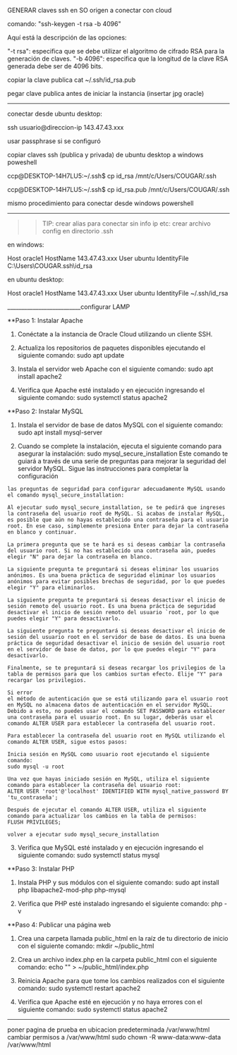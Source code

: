 

GENERAR claves ssh en SO origen a conectar con cloud

comando: "ssh-keygen -t rsa -b 4096"

Aquí está la descripción de las opciones:

"-t rsa": especifica que se debe utilizar el algoritmo de cifrado RSA para la generación de claves.
"-b 4096": especifica que la longitud de la clave RSA generada debe ser de 4096 bits.

copiar la clave publica
cat ~/.ssh/id_rsa.pub

pegar clave publica antes de iniciar la instancia
(insertar jpg oracle)

_______________________
conectar desde ubuntu desktop:

ssh usuario@direccion-ip
143.47.43.xxx

usar passphrase si se configuró

copiar claves ssh (publica y privada) de ubuntu desktop a windows poweshell

ccp@DESKTOP-14H7LU5:~/.ssh$ cp id_rsa /mnt/c/Users/COUGAR/.ssh

ccp@DESKTOP-14H7LU5:~/.ssh$ cp id_rsa.pub /mnt/c/Users/COUGAR/.ssh

mismo procedimiento para conectar desde windows powershell

_____________________
>> TIP: crear alias para conectar sin info ip etc:
crear archivo config en directorio .ssh

en windows:

Host oracle1
  HostName 143.47.43.xxx
  User ubuntu
  IdentityFile C:\Users\COUGAR\.ssh\id_rsa
  
en ubuntu desktop:

Host oracle1
  HostName 143.47.43.xxx
  User ubuntu
  IdentityFile ~/.ssh/id_rsa
  
  __________________________configurar LAMP

**Paso 1: Instalar Apache

1. Conéctate a la instancia de Oracle Cloud utilizando un cliente SSH.

2. Actualiza los repositorios de paquetes disponibles ejecutando el siguiente comando:
sudo apt update

3. Instala el servidor web Apache con el siguiente comando:
sudo apt install apache2

4. Verifica que Apache esté instalado y en ejecución ingresando el siguiente comando:
sudo systemctl status apache2

**Paso 2: Instalar MySQL

1. Instala el servidor de base de datos MySQL con el siguiente comando:
sudo apt install mysql-server

2. Cuando se complete la instalación, ejecuta el siguiente comando para asegurar la instalación:
sudo mysql_secure_installation
Este comando te guiará a través de una serie de preguntas para mejorar la seguridad del servidor MySQL. Sigue las instrucciones para completar la configuración

```
las preguntas de seguridad para configurar adecuadamente MySQL usando el comando mysql_secure_installation:

Al ejecutar sudo mysql_secure_installation, se te pedirá que ingreses la contraseña del usuario root de MySQL. Si acabas de instalar MySQL, es posible que aún no hayas establecido una contraseña para el usuario root. En ese caso, simplemente presiona Enter para dejar la contraseña en blanco y continuar.

La primera pregunta que se te hará es si deseas cambiar la contraseña del usuario root. Si no has establecido una contraseña aún, puedes elegir "N" para dejar la contraseña en blanco.

La siguiente pregunta te preguntará si deseas eliminar los usuarios anónimos. Es una buena práctica de seguridad eliminar los usuarios anónimos para evitar posibles brechas de seguridad, por lo que puedes elegir "Y" para eliminarlos.

La siguiente pregunta te preguntará si deseas desactivar el inicio de sesión remoto del usuario root. Es una buena práctica de seguridad desactivar el inicio de sesión remoto del usuario `root, por lo que puedes elegir "Y" para desactivarlo.

La siguiente pregunta te preguntará si deseas desactivar el inicio de sesión del usuario root en el servidor de base de datos. Es una buena práctica de seguridad desactivar el inicio de sesión del usuario root en el servidor de base de datos, por lo que puedes elegir "Y" para desactivarlo.

Finalmente, se te preguntará si deseas recargar los privilegios de la tabla de permisos para que los cambios surtan efecto. Elije "Y" para recargar los privilegios.
```

```
Si error 
el método de autenticación que se está utilizando para el usuario root en MySQL no almacena datos de autenticación en el servidor MySQL. Debido a esto, no puedes usar el comando SET PASSWORD para establecer una contraseña para el usuario root. En su lugar, deberás usar el comando ALTER USER para establecer la contraseña del usuario root.

Para establecer la contraseña del usuario root en MySQL utilizando el comando ALTER USER, sigue estos pasos:

Inicia sesión en MySQL como usuario root ejecutando el siguiente comando:
sudo mysql -u root

Una vez que hayas iniciado sesión en MySQL, utiliza el siguiente comando para establecer la contraseña del usuario root:
ALTER USER 'root'@'localhost' IDENTIFIED WITH mysql_native_password BY 'tu_contraseña';

Después de ejecutar el comando ALTER USER, utiliza el siguiente comando para actualizar los cambios en la tabla de permisos:
FLUSH PRIVILEGES;

volver a ejecutar sudo mysql_secure_installation
```

3. Verifica que MySQL esté instalado y en ejecución ingresando el siguiente comando:
sudo systemctl status mysql

**Paso 3: Instalar PHP

1. Instala PHP y sus módulos con el siguiente comando:
sudo apt install php libapache2-mod-php php-mysql

2. Verifica que PHP esté instalado ingresando el siguiente comando:
php -v

**Paso 4: Publicar una página web

1. Crea una carpeta llamada public_html en la raíz de tu directorio de inicio con el siguiente comando:
mkdir ~/public_html

2. Crea un archivo index.php en la carpeta public_html con el siguiente comando:
echo "<?php phpinfo(); ?>" > ~/public_html/index.php

3. Reinicia Apache para que tome los cambios realizados con el siguiente comando:
sudo systemctl restart apache2

4. Verifica que Apache esté en ejecución y no haya errores con el siguiente comando:
sudo systemctl status apache2

-----
poner pagina de prueba en ubicacion predeterminada /var/www/html
cambiar permisos a /var/www/html
sudo chown -R www-data:www-data /var/www/html

